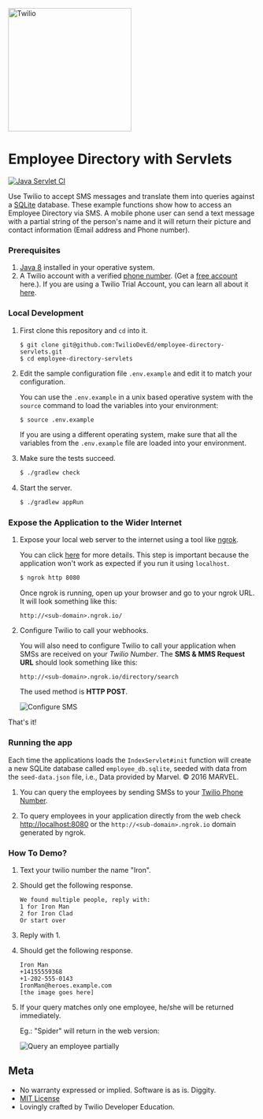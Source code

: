 <a href="https://www.twilio.com">
  <img src="https://static0.twilio.com/marketing/bundles/marketing/img/logos/wordmark-red.svg" alt="Twilio" width="250" />
</a>

# Employee Directory with Servlets

[![Java Servlet CI](https://github.com/TwilioDevEd/employee-directory-servlets/actions/workflows/gradle.yml/badge.svg)](https://github.com/TwilioDevEd/employee-directory-servlets/actions/workflows/gradle.yml)

Use Twilio to accept SMS messages and translate them into queries against a
[SQLite](//www.sqlite.org/) database. These example functions show how to access an Employee Directory via SMS. A
mobile phone user can send a text message with a partial string of the person's name and it will return their picture and contact information (Email address and Phone number).

### Prerequisites

1. [Java 8](http://www.oracle.com/technetwork/java/javase/downloads/jdk8-downloads-2133151.html) installed in your operative system.
1. A Twilio account with a verified [phone number][twilio-phone-number]. (Get a [free account](//www.twilio.com/try-twilio?utm_campaign=tutorials&utm_medium=readme) here.).  If you are using a Twilio Trial Account, you can learn all about it [here](https://www.twilio.com/help/faq/twilio-basics/how-does-twilios-free-trial-work).

### Local Development

1. First clone this repository and `cd` into it.

   ```
   $ git clone git@github.com:TwilioDevEd/employee-directory-servlets.git
   $ cd employee-directory-servlets
   ```

1. Edit the sample configuration file `.env.example` and edit it to match your configuration.

   You can use the `.env.example` in a unix based operative system with the `source` command to load the variables into your environment:

   ```bash
   $ source .env.example
   ```

   If you are using a different operating system, make sure that all the
   variables from the `.env.example` file are loaded into your environment.

1. Make sure the tests succeed.

   ```bash
   $ ./gradlew check
   ```

1. Start the server.

   ```bash
   $ ./gradlew appRun
   ```

### Expose the Application to the Wider Internet

1. Expose your local web server to the internet using a tool like [ngrok](//ngrok.com/).

   You can click [here](https://www.twilio.com/blog/2015/09/6-awesome-reasons-to-use-ngrok-when-testing-webhooks.html) for more details.
   This step is important because the application won't work as expected if you run it using `localhost`.

   ```bash
   $ ngrok http 8080
   ```

   Once ngrok is running, open up your browser and go to your ngrok URL. It will look something like this:

     `http://<sub-domain>.ngrok.io/`

1. Configure Twilio to call your webhooks.

   You will also need to configure Twilio to call your application when SMSs are received
   on your _Twilio Number_. The **SMS & MMS Request URL** should look something like this:

   ```
   http://<sub-domain>.ngrok.io/directory/search
   ```

   The used method is **HTTP POST**.

   ![Configure SMS](http://howtodocs.s3.amazonaws.com/twilio-number-config-all-med.gif)

That's it!

### Running the app

Each time the applications loads the `IndexServlet#init` function will create a new SQLite database called `employee_db.sqlite`, seeded with data from the `seed-data.json` file, i.e., Data provided by Marvel. &copy; 2016 MARVEL.

1. You can query the employees by sending SMSs to your [Twilio Phone Number][twilio-phone-number].

1. To query employees in your application directly from the web check [http://localhost:8080](http://localhost:8080) or the `http://<sub-domain>.ngrok.io` domain generated by ngrok.

### How To Demo?

1. Text your twilio number the name "Iron".

1. Should get the following response.

   ```
   We found multiple people, reply with:
   1 for Iron Man
   2 for Iron Clad
   Or start over
   ```

1. Reply with 1.

1. Should get the following response.

   ```
   Iron Man
   +14155559368
   +1-202-555-0143
   IronMan@heroes.example.com
   [the image goes here]
   ```

1. If your query matches only one employee, he/she will be returned immediately.

   Eg.: "Spider" will return in the web version:

   ![Query an employee partially](http://howtodocs.s3.amazonaws.com/employee-directory-lookup.png)

[twilio-phone-number]: https://www.twilio.com/console/phone-numbers/incoming

## Meta

* No warranty expressed or implied. Software is as is. Diggity.
* [MIT License](http://www.opensource.org/licenses/mit-license.html)
* Lovingly crafted by Twilio Developer Education.
